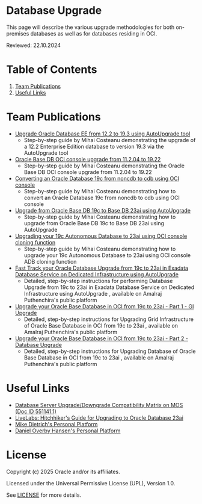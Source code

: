# Database Upgrade
 
This page will describe the various upgrade methodologies for both on-premises databases as well as for databases residing in OCI.

Reviewed: 22.10.2024
 
# Table of Contents
 
1. [Team Publications](#team-publications)
2. [Useful Links](#useful-links)
 
# Team Publications
 
- [Upgrade Oracle Database EE from 12.2 to 19.3 using AutoUpgrade tool](https://mihaicosteanu.wordpress.com/2024/03/28/upgrade-oracle-database-ee-from-12-2-to-19-3-using-autoupgrade-tool/)
    - Step-by-step guide by Mihai Costeanu demonstrating the upgrade of a 12.2 Enterprise Edition database to version 19.3 via the AutoUpgrade tool
- [Oracle Base DB OCI console upgrade from 11.2.04 to 19.22](https://mihaicosteanu.wordpress.com/2024/04/04/oracle-base-db-oci-console-upgrade-from-11-2-04-to-19-22/)
    - Step-by-step guide by Mihai Costeanu demonstrating the Oracle Base DB OCI console upgrade from 11.2.04 to 19.22
- [Converting an Oracle Database 19c from noncdb to cdb using OCI console](https://mihaicosteanu.wordpress.com/2024/04/10/converting-an-oracle-database-19c-from-noncdb-to-cdb-using-oci-console/)
    - Step-by-step guide by Mihai Costeanu demonstrating how to convert an Oracle Database 19c from noncdb to cdb using OCI console
- [Upgrade from Oracle Base DB 19c to Base DB 23ai using AutoUpgrade](https://www.youtube.com/watch?v=Eo8nVJ8eC1o)
    - Step-by-step guide by Mihai Costeanu demonstrating how to upgrade from Oracle Base DB 19c to Base DB 23ai using AutoUpgrade
- [Upgrading your 19c Autonomous Database to 23ai using OCI console cloning function](https://wordpress.com/post/mihaicosteanu.wordpress.com/142)
    - Step-by-step guide by Mihai Costeanu demonstrating how to upgrade your 19c Autonomous Database to 23ai using OCI console ADB cloning function
- [Fast Track your Oracle Database Upgrade from 19c to 23ai in Exadata Database Service on Dedicated Infrastructure using AutoUpgrade](https://amalrajputhenchira.wordpress.com/2024/11/08/fast-track-your-oracle-database-upgrade-from-19c-to-23ai-in-exadata-database-service-on-dedicated-infrastructure-using-autoupgrade-2/)
    - Detailed, step-by-step instructions for performing Database Upgrade from 19c to 23ai in Exadata Database Service on Dedicated Infrastructure using AutoUpgrade , available on Amalraj Puthenchira's public platform
- [Upgrade your Oracle Base Database in OCI from 19c to 23ai - Part 1 - GI Upgrade](https://amalrajputhenchira.wordpress.com/2025/01/09/upgrade-your-oracle-base-database-in-oci-to-23ai-part-1-gi-upgrade/)
    - Detailed, step-by-step instructions for Upgrading Grid Infrastructure of Oracle Base Database in OCI from 19c to 23ai , available on Amalraj Puthenchira's public platform
- [Upgrade your Oracle Base Database in OCI from 19c to 23ai - Part 2 - Database Upgrade](https://amalrajputhenchira.wordpress.com/2025/01/15/upgrade-your-oracle-base-database-in-oci-from-19c-to-23ai-part-2-database-upgrade/)
    - Detailed, step-by-step instructions for Upgrading Database of Oracle Base Database in OCI from 19c to 23ai , available on Amalraj Puthenchira's public platform
# Useful Links
- [Database Server Upgrade/Downgrade Compatibility Matrix on MOS (Doc ID 551141.1)](https://support.oracle.com/epmos/faces/DocumentDisplay?id=551141.1)
- [LiveLabs: Hitchhiker's Guide for Upgrading to Oracle Database 23ai](https://apexapps.oracle.com/pls/apex/f?p=133:180:1060521706151::::wid:3943)
- [Mike Dietrich's Personal Platform](https://mikedietrichde.com/)
- [Daniel Overby Hansen's Personal Platform](https://dohdatabase.com/)

# License
 
Copyright (c) 2025 Oracle and/or its affiliates.
 
Licensed under the Universal Permissive License (UPL), Version 1.0.
 
See [LICENSE](https://github.com/oracle-devrel/technology-engineering/blob/main/LICENSE) for more details.
